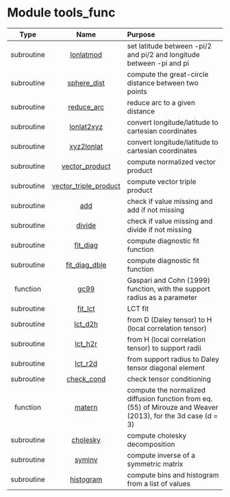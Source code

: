# Module tools_func

| Type | Name | Purpose |
| :--: | :--: | :---------- |
| subroutine | [lonlatmod](https://github.com/benjaminmenetrier/bump-standalone/tree/master/src/tools_func.F90#L32) | set latitude between -pi/2 and pi/2 and longitude between -pi and pi |
| subroutine | [sphere_dist](https://github.com/benjaminmenetrier/bump-standalone/tree/master/src/tools_func.F90#L62) | compute the great-circle distance between two points |
| subroutine | [reduce_arc](https://github.com/benjaminmenetrier/bump-standalone/tree/master/src/tools_func.F90#L82) | reduce arc to a given distance |
| subroutine | [lonlat2xyz](https://github.com/benjaminmenetrier/bump-standalone/tree/master/src/tools_func.F90#L119) | convert longitude/latitude to cartesian coordinates |
| subroutine | [xyz2lonlat](https://github.com/benjaminmenetrier/bump-standalone/tree/master/src/tools_func.F90#L147) | convert longitude/latitude to cartesian coordinates |
| subroutine | [vector_product](https://github.com/benjaminmenetrier/bump-standalone/tree/master/src/tools_func.F90#L176) | compute normalized vector product |
| subroutine | [vector_triple_product](https://github.com/benjaminmenetrier/bump-standalone/tree/master/src/tools_func.F90#L203) | compute vector triple product |
| subroutine | [add](https://github.com/benjaminmenetrier/bump-standalone/tree/master/src/tools_func.F90#L230) | check if value missing and add if not missing |
| subroutine | [divide](https://github.com/benjaminmenetrier/bump-standalone/tree/master/src/tools_func.F90#L260) | check if value missing and divide if not missing |
| subroutine | [fit_diag](https://github.com/benjaminmenetrier/bump-standalone/tree/master/src/tools_func.F90#L282) | compute diagnostic fit function |
| subroutine | [fit_diag_dble](https://github.com/benjaminmenetrier/bump-standalone/tree/master/src/tools_func.F90#L416) | compute diagnostic fit function |
| function | [gc99](https://github.com/benjaminmenetrier/bump-standalone/tree/master/src/tools_func.F90#L565) | Gaspari and Cohn (1999) function, with the support radius as a parameter |
| subroutine | [fit_lct](https://github.com/benjaminmenetrier/bump-standalone/tree/master/src/tools_func.F90#L598) | LCT fit |
| subroutine | [lct_d2h](https://github.com/benjaminmenetrier/bump-standalone/tree/master/src/tools_func.F90#L670) | from D (Daley tensor) to H (local correlation tensor) |
| subroutine | [lct_h2r](https://github.com/benjaminmenetrier/bump-standalone/tree/master/src/tools_func.F90#L712) | from H (local correlation tensor) to support radii |
| subroutine | [lct_r2d](https://github.com/benjaminmenetrier/bump-standalone/tree/master/src/tools_func.F90#L763) | from support radius to Daley tensor diagonal element |
| subroutine | [check_cond](https://github.com/benjaminmenetrier/bump-standalone/tree/master/src/tools_func.F90#L780) | check tensor conditioning |
| function | [matern](https://github.com/benjaminmenetrier/bump-standalone/tree/master/src/tools_func.F90#L821) | compute the normalized diffusion function from eq. (55) of Mirouze and Weaver (2013), for the 3d case (d = 3) |
| subroutine | [cholesky](https://github.com/benjaminmenetrier/bump-standalone/tree/master/src/tools_func.F90#L864) | compute cholesky decomposition |
| subroutine | [syminv](https://github.com/benjaminmenetrier/bump-standalone/tree/master/src/tools_func.F90#L916) | compute inverse of a symmetric matrix |
| subroutine | [histogram](https://github.com/benjaminmenetrier/bump-standalone/tree/master/src/tools_func.F90#L968) | compute bins and histogram from a list of values |
